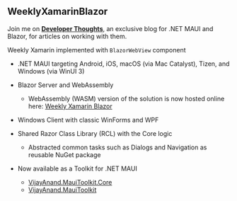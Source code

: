 ## WeeklyXamarinBlazor

Join me on [**Developer Thoughts**](https://egvijayanand.in/), an exclusive blog for .NET MAUI and Blazor, for articles on working with them.

Weekly Xamarin implemented with `BlazorWebView` component

* .NET MAUI targeting Android, iOS, macOS (via Mac Catalyst), Tizen, and Windows (via WinUI 3)
* Blazor Server and WebAssembly
  - WebAssembly (WASM) version of the solution is now hosted online here: [Weekly Xamarin Blazor](https://egvijayanand.github.io/WeeklyXamarinBlazor/)
* Windows Client with classic WinForms and WPF
* Shared Razor Class Library (RCL) with the Core logic
  - Abstracted common tasks such as Dialogs and Navigation as reusable NuGet package

* Now available as a Toolkit for .NET MAUI
  - [VijayAnand.MauiToolkit.Core](https://www.nuget.org/packages/VijayAnand.MauiToolkit.Core/)
  - [VijayAnand.MauiToolkit](https://www.nuget.org/packages/VijayAnand.MauiToolkit/)
